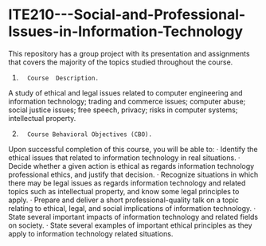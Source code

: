 # ITE210---Social-and-Professional-Issues-in-Information-Technology

This repository has a group project with its presentation and assignments that covers the majority of the topics studied throughout the course.

1.       Course  Description.
 
A study of ethical and  legal issues related to computer engineering and information technology; trading and commerce issues; computer abuse; social justice issues; free speech, privacy; risks in computer systems; intellectual property.
 
2.       Course Behavioral Objectives (CBO).
Upon successful completion of this course, you will be able to:
·         Identify the ethical issues that related to information technology in real situations.
·         Decide whether a given action is ethical as regards information technology professional ethics, and  justify that decision.
·         Recognize situations in which there may be legal issues as regards information technology and related topics such as intellectual property, and know some legal principles to apply.
·         Prepare and deliver a short professional-quality talk on a topic relating to ethical, legal, and social implications of information technology. 
·         State several important impacts of information technology and related fields on society. 
·         State several examples of important ethical principles as they apply to information technology related situations. 

